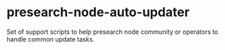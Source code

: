 # presearch-node-auto-updater
Set of support scripts to help presearch node community or operators to handle common update tasks.
